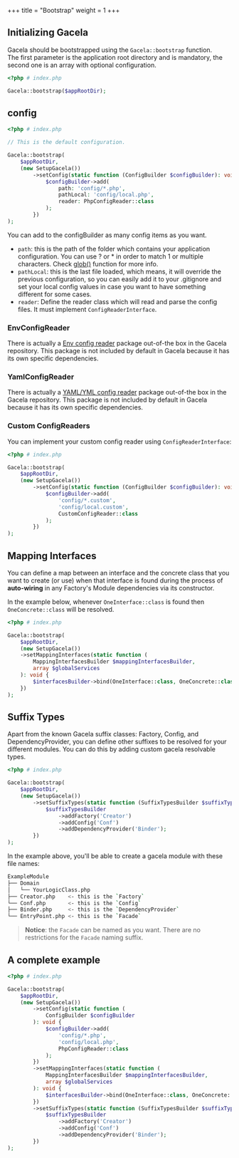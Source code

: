 +++
title = "Bootstrap"
weight = 1
+++

## Initializing Gacela

Gacela should be bootstrapped using the `Gacela::bootstrap` function.<br>
The first parameter is the application root directory and is mandatory, the second one is an array with optional configuration.

```php
<?php # index.php

Gacela::bootstrap($appRootDir);
```

## config

```php
<?php # index.php

// This is the default configuration.

Gacela::bootstrap(
    $appRootDir,
    (new SetupGacela())
        ->setConfig(static function (ConfigBuilder $configBuilder): void {
            $configBuilder->add(
                path: 'config/*.php',
                pathLocal: 'config/local.php',
                reader: PhpConfigReader::class
            );
        })
);
```
You can add to the configBuilder as many config items as you want.

- `path`: this is the path of the folder which contains your application configuration. You can use ? or * in order to
  match 1 or multiple characters. Check [glob()](https://www.php.net/manual/en/function.glob.php) function for more info.
- `pathLocal`: this is the last file loaded, which means, it will override the previous configuration, so you can
  easily add it to your .gitignore and set your local config values in case you want to have something different for
  some cases.
- `reader`: Define the reader class which will read and parse the config files. It must implement `ConfigReaderInterface`.

### EnvConfigReader

There is actually a [Env config reader](https://github.com/gacela-project/gacela-env-config-reader) package
out-of-the box in the Gacela repository. This package is not included by default in Gacela because it has its own specific dependencies.

### YamlConfigReader

There is actually a [YAML/YML config reader](https://github.com/gacela-project/gacela-yaml-config-reader) package
out-of-the box in the Gacela repository. This package is not included by default in Gacela because it has its own specific dependencies.

### Custom ConfigReaders

You can implement your custom config reader using `ConfigReaderInterface`:

```php
<?php # index.php

Gacela::bootstrap(
    $appRootDir,
    (new SetupGacela())
        ->setConfig(static function (ConfigBuilder $configBuilder): void {
            $configBuilder->add(
                'config/*.custom',
                'config/local.custom',
                CustomConfigReader::class
            );
        })
);
```

## Mapping Interfaces

You can define a map between an interface and the concrete class that you want to create (or use) when that interface is
found during the process of **auto-wiring** in any Factory's Module dependencies via its constructor.

In the example below, whenever `OneInterface::class` is found then `OneConcrete::class` will be resolved.

```php
<?php # index.php

Gacela::bootstrap(
    $appRootDir,
    (new SetupGacela())
    ->setMappingInterfaces(static function (
        MappingInterfacesBuilder $mappingInterfacesBuilder,
        array $globalServices
    ): void {
        $interfacesBuilder->bind(OneInterface::class, OneConcrete::class);
    })
);
```

## Suffix Types

Apart from the known Gacela suffix classes: Factory, Config, and DependencyProvider, you can define other suffixes to be
resolved for your different modules. You can do this by adding custom gacela resolvable types.

```php
<?php # index.php

Gacela::bootstrap(
    $appRootDir,
    (new SetupGacela())
        ->setSuffixTypes(static function (SuffixTypesBuilder $suffixTypesBuilder): void {
            $suffixTypesBuilder
                ->addFactory('Creator')
                ->addConfig('Conf')
                ->addDependencyProvider('Binder');
        })
);
```

In the example above, you'll be able to create a gacela module with these file names:

```bash
ExampleModule
├── Domain
│   └── YourLogicClass.php
├── Creator.php    <- this is the `Factory`
└── Conf.php       <- this is the `Config`
├── Binder.php     <- this is the `DependencyProvider` 
└── EntryPoint.php <- this is the `Facade`
```

> **Notice**: the `Facade` can be named as you want. There are no restrictions for the `Facade` naming suffix.

## A complete example

```php
<?php # index.php

Gacela::bootstrap(
    $appRootDir,
    (new SetupGacela())
        ->setConfig(static function (
            ConfigBuilder $configBuilder
        ): void {
            $configBuilder->add(
                'config/*.php',
                'config/local.php',
                PhpConfigReader::class
            );
        })
        ->setMappingInterfaces(static function (
            MappingInterfacesBuilder $mappingInterfacesBuilder,
            array $globalServices
        ): void {
            $interfacesBuilder->bind(OneInterface::class, OneConcrete::class);
        })
        ->setSuffixTypes(static function (SuffixTypesBuilder $suffixTypesBuilder): void {
            $suffixTypesBuilder
                ->addFactory('Creator')
                ->addConfig('Conf')
                ->addDependencyProvider('Binder');
        })
);
```
